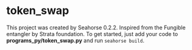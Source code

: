 # token_swap

This project was created by Seahorse 0.2.2.
Inspired from the Fungible entangler by Strata foundation.
To get started, just add your code to **programs_py/token_swap.py** and run `seahorse build`.
